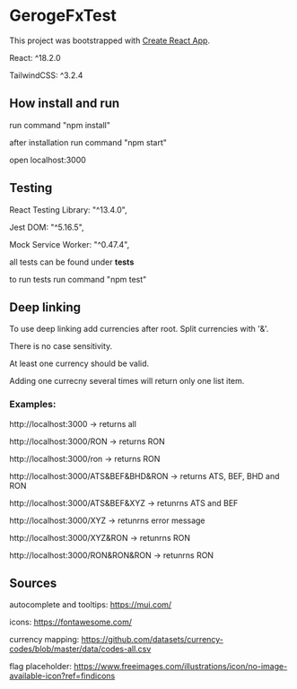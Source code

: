 # GerogeFxTest

This project was bootstrapped with [Create React App](https://github.com/facebook/create-react-app).

React: ^18.2.0

TailwindCSS: ^3.2.4

## How install and run

run command "npm install"

after installation run command "npm start"

open localhost:3000

## Testing

React Testing Library: "^13.4.0",

Jest DOM: "^5.16.5",

Mock Service Worker: "^0.47.4",

all tests can be found under **tests**

to run tests run command "npm test"

## Deep linking

To use deep linking add currencies after root. Split currencies with '&'.

There is no case sensitivity.

At least one currency should be valid.

Adding one currecny several times will return only one list item.

### Examples:

http://localhost:3000 -> returns all

http://localhost:3000/RON -> returns RON

http://localhost:3000/ron -> returns RON

http://localhost:3000/ATS&BEF&BHD&RON -> returns ATS, BEF, BHD and RON

http://localhost:3000/ATS&BEF&XYZ -> retunrns ATS and BEF

http://localhost:3000/XYZ -> retunrns error message

http://localhost:3000/XYZ&RON -> retunrns RON

http://localhost:3000/RON&RON&RON -> retunrns RON

## Sources

autocomplete and tooltips: https://mui.com/

icons: https://fontawesome.com/

currency mapping: https://github.com/datasets/currency-codes/blob/master/data/codes-all.csv

flag placeholder: https://www.freeimages.com/illustrations/icon/no-image-available-icon?ref=findicons
